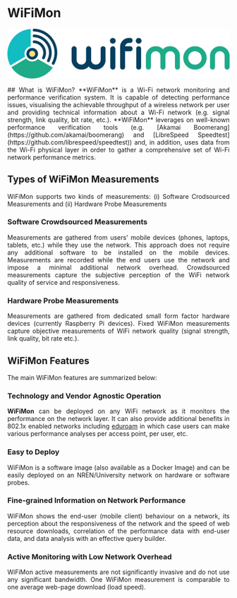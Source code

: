 # WiFiMon

![WiFiMon Logo](https://raw.githubusercontent.com/WiFiMon-GEANT/wifimon-images/refs/heads/main/wifimon-logo.png)

<div align = "justify">
## What is WiFiMon?  
**WiFiMon** is a Wi-Fi network monitoring and performance verification system. It is capable of detecting performance issues, visualising the achievable throughput of a wireless network per user and providing technical information about a Wi-Fi network (e.g. signal strength, link quality, bit rate, etc.). **WiFiMon** leverages on well-known performance verification tools (e.g. [Akamai Boomerang](https://github.com/akamai/boomerang) and [LibreSpeed Speedtest](https://github.com/librespeed/speedtest)) and, in addition, uses data from the Wi-Fi physical layer in order to gather a comprehensive set of Wi-Fi network performance metrics. 

## Types of WiFiMon Measurements
WiFiMon supports two kinds of measurements: (i) Software Crodsourced Measurements and (ii) Hardware Probe Measurements

### Software Crowdsourced Measurements
Measurements are gathered from users' mobile devices (phones, laptops, tablets, etc.) while they use the network. This approach does not require any additional software to be installed on the mobile devices. Measurements are recorded while the end users use the network and impose a minimal additional network overhead. Crowdsourced measurements capture the subjective perception of the WiFi network quality of service and responsiveness.

### Hardware Probe Measurements
Measurements are gathered from dedicated small form factor hardware devices (currently Raspberry Pi devices). Fixed WiFiMon measurements capture objective measurements of WiFi network quality (signal strength, link quality, bit rate etc.).

## WiFiMon Features
The main WiFiMon features are summarized below:

### Technology and Vendor Agnostic Operation
**WiFiMon** can be deployed on any WiFi network as it monitors the performance on the network layer. It can also provide additional benefits in 802.1x enabled networks including [eduroam](https://eduroam.org/) in which case users can make various performance analyses per access point, per user, etc.

### Easy to Deploy
WiFiMon is a software image (also available as a Docker Image) and can be easily deployed on an NREN/University network on hardware or software probes.

### Fine-grained Information on Network Performance
WiFiMon shows the end-user (mobile client) behaviour on a network, its perception about the responsiveness of the network and the speed of web resource downloads, correlation of the performance data with end-user data, and data analysis with an effective query builder. 

### Active Monitoring with Low Network Overhead
WiFiMon active measurements are not significantly invasive and do not use any significant bandwidth. One WiFiMon measurement is comparable to one average web-page download (load speed). 
</div>

